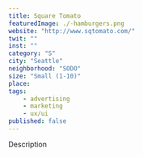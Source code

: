 ```yaml
---
title: Square Tomato
featuredImage: ./-hamburgers.png
website: "http://www.sqtomato.com/"
twit: ""
inst: ""
category: "S"
city: "Seattle"
neighborhood: "SODO"
size: "Small (1-10)"
place: 
tags:
    - advertising
    - marketing
    - ux/ui
published: false
---
```


Description
